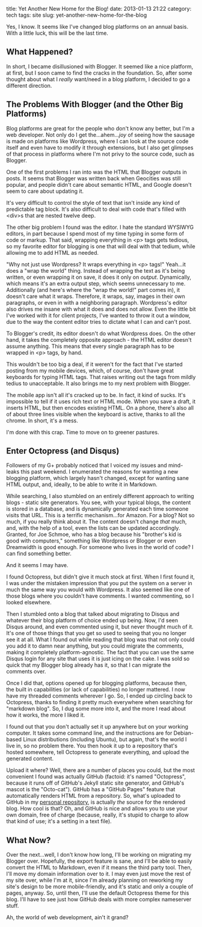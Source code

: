 title: Yet Another New Home for the Blog!
date: 2013-01-13 21:22
category: tech
tags: site
slug: yet-another-new-home-for-the-blog

Yes, I know. It seems like I've changed blog platforms on an annual basis. With a little luck, this will be the last time. 

## What Happened?

In short, I became disillusioned with Blogger. It seemed like a nice platform, at first, but I soon came to find the cracks in the foundation. So, after some thought about what I *really* want/need in a blog platform, I decided to go a different direction.
<!-- more -->
## The Problems With Blogger (and the Other Big Platforms)

Blog platforms are great for the people who don't know any better, but I'm a web developer. Not only do I get the...ahem...*joy* of seeing how the sausage is made on platforms like Wordpress, where I can look at the source code itself and even have to modify it through extensions, but I also get glimpses of that process in platforms where I'm not privy to the source code, such as Blogger.

One of the first problems I ran into was the HTML that Blogger outputs in posts. It seems that Blogger was written back when Geocities was still popular, and people didn't care about semantic HTML, and Google doesn't seem to care about updating it.

It's very difficult to control the style of text that isn't inside any kind of predictable tag block. It's also difficult to deal with code that's filled with &lt;div&gt;s that are nested twelve deep.

The other big problem I found was the editor. I hate the standard WYSIWYG editors, in part because I spend most of my time typing in some form of code or markup. That said, wrapping everything in &lt;p&gt; tags gets tedious, so my favorite editor for blogging is one that will deal with that tedium, while allowing me to add HTML as needed.

"Why not just use Wordpress? It wraps everything in &lt;p&gt; tags!" Yeah...it does a "wrap the world" thing. Instead of wrapping the text as it's being written, or even wrapping it on save, it does it only on *output*. Dynamically, which means it's an extra output step, which seems unnecessary to me. Additionally (and here's where the "wrap the world!" part comes in), it doesn't care what it wraps. Therefore, it wraps, say, images in their own paragraphs, or even in with a neighboring paragraph. Wordpress's editor also drives me insane with what it does and does not allow. Even the little bit I've worked with it for client projects, I've wanted to throw it out a window, due to the way the content editor tries to dictate what I can and can't post.

To Blogger's credit, its editor doesn't do what Wordpress does. On the other hand, it takes the completely opposite approach - the HTML editor doesn't assume anything. This means that every single paragraph has to be wrapped in &lt;p&gt; tags, by hand.

This wouldn't be too big a deal, if it weren't for the fact that I've started posting from my mobile devices, which, of course, don't have great keyboards for typing HTML tags. That raises writing out the tags from mildly tedius to unacceptable. It also brings me to my next problem with Blogger.

The mobile app isn't all it's cracked up to be. In fact, it kind of sucks. It's impossible to tell if it uses rich text or HTML mode. When you save a draft, it inserts HTML, but then encodes existing HTML. On a phone, there's also all of about three lines visible when the keyboard is active, thanks to all the chrome. In short, it's a mess.

I'm done with this crap. Time to move on to greener pastures.

## Enter Octopress (and Disqus)

Followers of my G+ probably noticed that I voiced my issues and mind-leaks this past weekend. I enumerated the reasons for wanting a new blogging platform, which largely hasn't changed, except for wanting sane HTML output, and, ideally, to be able to write it in Markdown.

While searching, I also stumbled on an entirely different approach to writing blogs - static site generators. You see, with your typical blogs, the content is stored in a database, and is dynamically generated each time someone visits that URL. This is a terrific mechanism...for Amazon. For a blog? Not so much, if you really think about it. The content doesn't change *that* much, and, with the help of a tool, even the lists can be updated accordingly. Granted, for Joe Schmoe, who has a blog because his "brother's kid is good with computers," something like Wordpress or Blogger or even Dreamwidth is good enough. For someone who lives in the world of code? I can find something better.

And it seems I may have.

I found Octopress, but didn't give it much stock at first. When I first found it, I was under the mistaken impression that you put the system on a server in much the same way you would with Wordpress. It also seemed like one of those blogs where you couldn't have comments. I wanted commenting, so I looked elsewhere.

Then I stumbled onto a blog that talked about migrating to Disqus and whatever their blog platform of choice ended up being. Now, I'd seen Disqus around, and even commented using it, but never thought much of it. It's one of those things that you get so used to seeing that you no longer see it at all. What I found out while reading that blog was that not only could you add it to damn near anything, but you could migrate the comments, making it completely platform-agnostic. The fact that you can use the same Disqus login for any site that uses it is just icing on the cake. I was sold so quick that my Blogger blog already has it, so that I can migrate the comments over.

Once I did that, options opened up for blogging platforms, because then, the built in capabilities (or lack of capabilities) no longer mattered. I now have my threaded comments wherever I go. So, I ended up circling back to Octopress, thanks to finding it pretty much everywhere when searching for "markdown blog". So, I dug some more into it, and the more I read about how it works, the more I liked it.

I found out that you don't actually set it up anywhere but on your working computer. It takes some command line, and the instructions are for Debian-based Linux distributions (including Ubuntu), but again, that's the world I live in, so no problem there. You then hook it up to a repository that's hosted somewhere, tell Octopress to generate everything, and upload the generated content.

Upload it where? Well, there are a number of places you could, but the most convenient I found was actually GitHub (factoid: it's named "Octopress", because it runs off of GitHub's Jekyll static site generator, and GitHub's mascot is the "Octo-cat"). GitHub has a "GitHub Pages" feature that automatically renders HTML from a repository. So, what's uploaded to GitHub in my [personal repository](https://github.com/ShaunaGordon/shaunagordon.github.com), is actually *the* source for the rendered blog. How cool is that? Oh, and GitHub is nice and allows you to use your own domain, free of charge (because, really, it's stupid to charge to allow that kind of use; it's a setting in a text file).

## What Now?

Over the next...well, I don't know how long, I'll be working on migrating my Blogger over. Hopefully, the export feature is sane, and I'll be able to easily convert the HTML to Markdown, even if it means the third party tool. Then, I'll move my domain information over to it. I may even just move the rest of my site over, while I'm at it, since I'm already planning on reworking my site's design to be more mobile-friendly, and it's static and only a couple of pages, anyway. So, until then, I'll use the default Octopress theme for this blog. I'll have to see just how GitHub deals with more complex nameserver stuff.

Ah, the world of web development, ain't it grand?